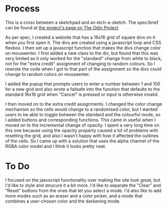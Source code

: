 # Process
This is a cross between a sketchpad and an etch-a-sketch. The spec/brief can be found at [the project's page on The Odin Project](https://www.theodinproject.com/lessons/foundations-etch-a-sketch)

As per spec, I created a website that has a 16x16 grid of square divs on it when you first open it. The divs are created using a javascript loop and CSS flexbox. I then set up a javascript function that makes the divs change color on mouseenter. I first added a new class to the div, but found that this was very limited as it only worked for the "standard" change from white to black, not for the "extra credit" assignment of changing to random colours. So I rewrote the code when I got to that part of the assignment so the divs could change to random colors on mouseenter.

I added the popup that prompts users to enter a number between 1 and 100 for a new grid and also wrote a failsafe into the function that defaults to the standard 16x16 grid when "Cancel" is pressed or input is otherwise invalid.

I then moved on to the extra credit assignments. I changed the color change mechanism so the cells would change to a randomised color, but I wanted users to be able to toggle between the standard and the colourful mode, so I added buttons and corresponding functions. This came in useful when I moved on to the incremental change of opacity. I spent a very long time on this one because using the opacity property caused a lot of problems with resetting the grid, and also I wasn't happy with how it affected the outlines of the cells. So I came up with a solution that uses the alpha channel of the RGBA color model and I think it looks pretty neat.

# To Do

I focused on the jaavscript functionality over making the site look great, but I'd like to style and strucure it a bit more. I'd like to separate the "Clear" and "Reset" buttons from the ones that let you select a mode. I'd also like to add more modes such as an eraser and a color picker, and a mode that combines a user-chosen color and the darkening mode.  
